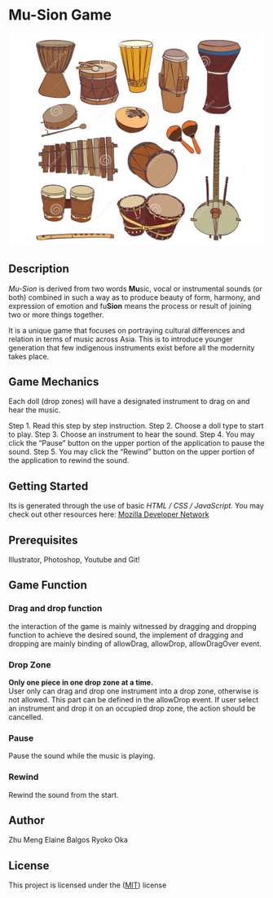 # Mu-Sion Game
![Musion!](/images/instrument.jpg "Musion")

## Description
  _Mu-Sion_ is derived from two words **Mu**sic, vocal or instrumental sounds (or both) combined in such a way as to produce beauty of form, harmony, and expression of emotion and fu**Sion** means the process or result of joining two or more things together.

  It is a unique game that focuses on portraying cultural differences and relation in terms of music across Asia. This is to introduce younger generation that few indigenous instruments exist before all the modernity takes place.

## Game Mechanics
  Each doll (drop zones) will have a designated instrument to drag on and hear the music.

  Step 1. Read this step by step instruction.
  Step 2. Choose a doll type to start to play.
  Step 3. Choose an instrument to hear the sound.
  Step 4. You may click the “Pause” button on the upper portion of the application to pause the sound.
  Step 5. You may click the “Rewind” button on the upper portion of the application to rewind the sound.

## Getting Started
  Its is generated through the use of basic _HTML / CSS / JavaScript._ You  may check out other resources here: [Mozilla Developer Network](https://developer.mozilla.org/en-US/docs/Learn)


## Prerequisites
  Illustrator, Photoshop, Youtube and Git!

## Game Function
### Drag and drop function
  the interaction of the game is mainly witnessed by dragging and dropping function to achieve the desired sound, the implement of dragging and dropping are mainly binding of allowDrag, allowDrop, allowDragOver event.


### Drop Zone
  **Only one piece in one drop zone at a time.**<br/>
  User only can drag and drop one instrument into a drop zone, otherwise is not allowed. This part can be defined in the allowDrop event.
  If user select an instrument and drop it on an occupied drop zone, the action should be cancelled.

### Pause
  Pause the sound while the music is playing.

### Rewind
  Rewind the sound from the start.

## Author
Zhu Meng
Elaine Balgos
Ryoko Oka

## License
This project is licensed under the
([MIT](https://choosealicense.com/licenses/mit/)) license
